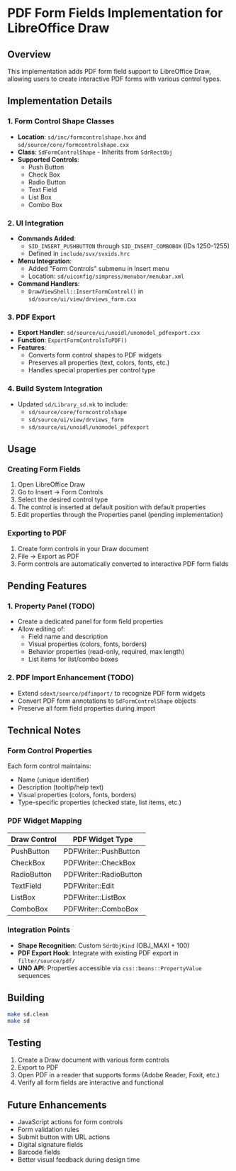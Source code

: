 # PDF Form Fields Implementation for LibreOffice Draw

## Overview
This implementation adds PDF form field support to LibreOffice Draw, allowing users to create interactive PDF forms with various control types.

## Implementation Details

### 1. Form Control Shape Classes
- **Location**: `sd/inc/formcontrolshape.hxx` and `sd/source/core/formcontrolshape.cxx`
- **Class**: `SdFormControlShape` - Inherits from `SdrRectObj`
- **Supported Controls**:
  - Push Button
  - Check Box
  - Radio Button
  - Text Field
  - List Box
  - Combo Box

### 2. UI Integration
- **Commands Added**: 
  - `SID_INSERT_PUSHBUTTON` through `SID_INSERT_COMBOBOX` (IDs 1250-1255)
  - Defined in `include/svx/svxids.hrc`
- **Menu Integration**: 
  - Added "Form Controls" submenu in Insert menu
  - Location: `sd/uiconfig/simpress/menubar/menubar.xml`
- **Command Handlers**: 
  - `DrawViewShell::InsertFormControl()` in `sd/source/ui/view/drviews_form.cxx`

### 3. PDF Export
- **Export Handler**: `sd/source/ui/unoidl/unomodel_pdfexport.cxx`
- **Function**: `ExportFormControlsToPDF()`
- **Features**:
  - Converts form control shapes to PDF widgets
  - Preserves all properties (text, colors, fonts, etc.)
  - Handles special properties per control type

### 4. Build System Integration
- Updated `sd/Library_sd.mk` to include:
  - `sd/source/core/formcontrolshape`
  - `sd/source/ui/view/drviews_form`
  - `sd/source/ui/unoidl/unomodel_pdfexport`

## Usage

### Creating Form Fields
1. Open LibreOffice Draw
2. Go to Insert → Form Controls
3. Select the desired control type
4. The control is inserted at default position with default properties
5. Edit properties through the Properties panel (pending implementation)

### Exporting to PDF
1. Create form controls in your Draw document
2. File → Export as PDF
3. Form controls are automatically converted to interactive PDF form fields

## Pending Features

### 1. Property Panel (TODO)
- Create a dedicated panel for form field properties
- Allow editing of:
  - Field name and description
  - Visual properties (colors, fonts, borders)
  - Behavior properties (read-only, required, max length)
  - List items for list/combo boxes

### 2. PDF Import Enhancement (TODO)
- Extend `sdext/source/pdfimport/` to recognize PDF form widgets
- Convert PDF form annotations to `SdFormControlShape` objects
- Preserve all form field properties during import

## Technical Notes

### Form Control Properties
Each form control maintains:
- Name (unique identifier)
- Description (tooltip/help text)
- Visual properties (colors, fonts, borders)
- Type-specific properties (checked state, list items, etc.)

### PDF Widget Mapping
| Draw Control | PDF Widget Type |
|--------------|----------------|
| PushButton | PDFWriter::PushButton |
| CheckBox | PDFWriter::CheckBox |
| RadioButton | PDFWriter::RadioButton |
| TextField | PDFWriter::Edit |
| ListBox | PDFWriter::ListBox |
| ComboBox | PDFWriter::ComboBox |

### Integration Points
- **Shape Recognition**: Custom `SdrObjKind` (OBJ_MAXI + 100)
- **PDF Export Hook**: Integrate with existing PDF export in `filter/source/pdf/`
- **UNO API**: Properties accessible via `css::beans::PropertyValue` sequences

## Building
```bash
make sd.clean
make sd
```

## Testing
1. Create a Draw document with various form controls
2. Export to PDF
3. Open PDF in a reader that supports forms (Adobe Reader, Foxit, etc.)
4. Verify all form fields are interactive and functional

## Future Enhancements
- JavaScript actions for form controls
- Form validation rules
- Submit button with URL actions
- Digital signature fields
- Barcode fields
- Better visual feedback during design time
